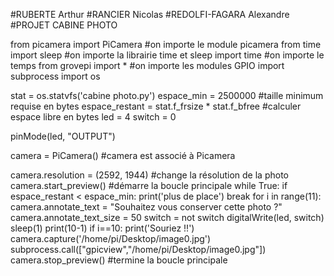 #RUBERTE Arthur
#RANCIER Nicolas
#REDOLFI-FAGARA Alexandre
#PROJET CABINE PHOTO

from picamera import PiCamera #on importe le module picamera
from time import sleep #on importe la librairie time et sleep
import time #on importe le temps
from grovepi import *  #on importe les modules GPIO
import subprocess
import os

stat = os.statvfs('cabine photo.py')
espace_min = 2500000  #taille minimum requise en bytes
espace_restant = stat.f_frsize * stat.f_bfree #calculer espace libre en bytes
led = 4
switch = 0

pinMode(led, "OUTPUT")

camera = PiCamera()  #camera est associé à Picamera

camera.resolution = (2592, 1944)  #change la résolution de la photo
camera.start_preview()  #démarre la boucle principale
while True:
  if espace_restant < espace_min:
    print('plus de place')
    break
  for i in range(11):
    camera.annotate_text = "Souhaitez vous conserver cette photo ?"
    camera.annotate_text_size = 50
    switch = not switch
    digitalWrite(led, switch)
    sleep(1)
    print(10-1)
    if i==10:
      print('Souriez !!')
   camera.capture('/home/pi/Desktop/image0.jpg')
   subprocess.call(["gpicview","/home/pi/Desktop/image0.jpg"])
   camera.stop_preview()  #termine la boucle principale
